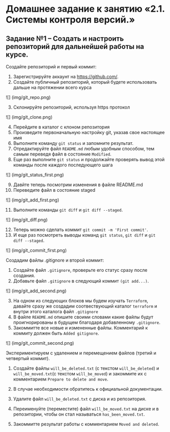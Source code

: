 # Домашнее задание к занятию «2.1. Системы контроля версий.»
## Задание №1 – Создать и настроить репозиторий для дальнейшей работы на курсе.

   Создайте репозиторий и первый коммит:

   1. Зарегистрируйте аккаунт на https://github.com/.
   2. Создайте публичный репозиторий, который будете использовать дальше на протяжении всего курса

![] (img/git_repo.png)

   3. Склонируйте репозиторий, используя https протокол 

![] (img/git_clone.png)

   4. Перейдите в каталог с клоном репозитория
   5. Произведите первоначальную настройку git, указав свое настоящее имя
   6. Выполните команду `git status` и запомните результат.
   7. Отредактируйте файл `README.md` любым удобным способом, тем самым переведя файл в состояние `Modified`.
   8. Еще раз выполните `git status` и продолжайте проверять вывод этой команды после каждого последующего шага

![] (img/git_status_first.png)

   9. Давйте теперь посмотрим изменения в файле README.md
   10. Переведите файл в состояние staged

![] (img/git_add_first.png)

   11. Выполните команды `git diff` и `git diff --staged`.

![] (img/git_diff.png)

   12. Теперь можно сделать коммит `git commit -m 'First commit'`.
   13. И еще раз посмотреть выводы команд `git status`, `git diff` и `git diff --staged`.

![] (img/git_commit_first.png)

   Создадим файлы .gitignore и второй коммит:

   1. Создайте файл `.gitignore`, проверьте его статус сразу после создания.
   2. Добавьте файл `.gitignore` в следующий коммит `(git add...)`.

![] (img/git_add_second.png)

   3. На одном из следующих блоков мы будем изучать `Terraform`, давайте сразу же создадим соотвествующий каталог `terraform` и внутри этого каталога файл `.gitignore`
   4. В файле `README.md` опишите своими словами какие файлы будут проигнорированы в будущем благодаря добавленному `.gitignore`.
   5. Закоммитте все новые и измененные файлы. Комментарий к коммиту должен быть `Added gitignore`.

![] (img/git_commit_second.png)

   Экспериментируем с удалением и перемещением файлов (третий и четвертый коммит).
   1. Создайте файлы `will_be_deleted.txt` (с текстом `will_be_deleted`) и `will_be_moved.txt`(с текстом `will_be_moved`) и закоммите их с комментарием `Prepare to delete and move`.



   2. В случае необходимости обратитесь к официальной документации.
   3. Удалите файл `will_be_deleted.txt` с диска и из репозитория.
   4. Переименуйте (переместите) файл `will_be_moved.txt` на диске и в репозитории, чтобы он стал называться `has_been_moved.txt`.
   5. Закоммитте результат работы с комментарием `Moved and deleted`.

